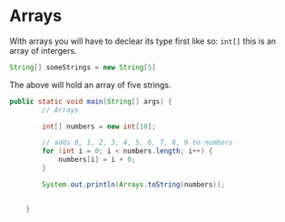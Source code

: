 # Arrays

With arrays you will have to declear its type first like so: `int[]` this is an array of intergers.

```java
String[] someStrings = new String[5]
```

The above will hold an array of five strings.

```java
public static void main(String[] args) {
        // Arrays

        int[] numbers = new int[10];

        // adds 0, 1, 2, 3, 4, 5, 6, 7, 8, 9 to numbers
        for (int i = 0; i < numbers.length; i++) {
            numbers[i] = i + 0;
        }

        System.out.println(Arrays.toString(numbers));


    }
```
